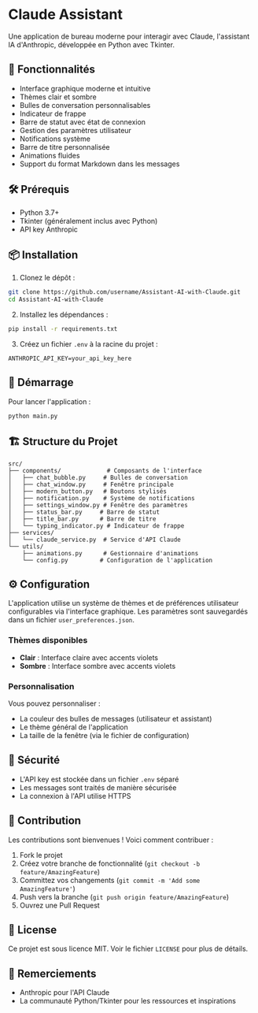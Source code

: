 # Claude Assistant

Une application de bureau moderne pour interagir avec Claude, l'assistant IA d'Anthropic, développée en Python avec Tkinter.

## 🌟 Fonctionnalités

- Interface graphique moderne et intuitive
- Thèmes clair et sombre
- Bulles de conversation personnalisables
- Indicateur de frappe
- Barre de statut avec état de connexion
- Gestion des paramètres utilisateur
- Notifications système
- Barre de titre personnalisée
- Animations fluides
- Support du format Markdown dans les messages

## 🛠 Prérequis

- Python 3.7+
- Tkinter (généralement inclus avec Python)
- API key Anthropic

## 📦 Installation

1. Clonez le dépôt :
```bash
git clone https://github.com/username/Assistant-AI-with-Claude.git
cd Assistant-AI-with-Claude
```

2. Installez les dépendances :
```bash
pip install -r requirements.txt
```

3. Créez un fichier `.env` à la racine du projet :
```env
ANTHROPIC_API_KEY=your_api_key_here
```

## 🚀 Démarrage

Pour lancer l'application :

```bash
python main.py
```

## 🏗 Structure du Projet

```
src/
├── components/             # Composants de l'interface
│   ├── chat_bubble.py     # Bulles de conversation
│   ├── chat_window.py     # Fenêtre principale
│   ├── modern_button.py   # Boutons stylisés
│   ├── notification.py    # Système de notifications
│   ├── settings_window.py # Fenêtre des paramètres
│   ├── status_bar.py     # Barre de statut
│   ├── title_bar.py      # Barre de titre
│   └── typing_indicator.py # Indicateur de frappe
├── services/
│   └── claude_service.py  # Service d'API Claude
└── utils/
    ├── animations.py      # Gestionnaire d'animations
    └── config.py         # Configuration de l'application
```

## ⚙️ Configuration

L'application utilise un système de thèmes et de préférences utilisateur configurables via l'interface graphique. Les paramètres sont sauvegardés dans un fichier `user_preferences.json`.

### Thèmes disponibles

- **Clair** : Interface claire avec accents violets
- **Sombre** : Interface sombre avec accents violets

### Personnalisation

Vous pouvez personnaliser :
- La couleur des bulles de messages (utilisateur et assistant)
- Le thème général de l'application
- La taille de la fenêtre (via le fichier de configuration)

## 🔐 Sécurité

- L'API key est stockée dans un fichier `.env` séparé
- Les messages sont traités de manière sécurisée
- La connexion à l'API utilise HTTPS

## 🤝 Contribution

Les contributions sont bienvenues ! Voici comment contribuer :

1. Fork le projet
2. Créez votre branche de fonctionnalité (`git checkout -b feature/AmazingFeature`)
3. Committez vos changements (`git commit -m 'Add some AmazingFeature'`)
4. Push vers la branche (`git push origin feature/AmazingFeature`)
5. Ouvrez une Pull Request

## 📄 License

Ce projet est sous licence MIT. Voir le fichier `LICENSE` pour plus de détails.

## 🙏 Remerciements

- Anthropic pour l'API Claude
- La communauté Python/Tkinter pour les ressources et inspirations
